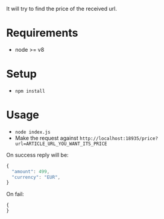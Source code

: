 It will try to find the price of the received url.


# Requirements
- node >= v8

# Setup
- `npm install`

# Usage
- `node index.js`
- Make the request against `http://localhost:18935/price?url=ARTICLE_URL_YOU_WANT_ITS_PRICE`

On success reply will be:
```js
{
  "amount": 499,
  "currency": "EUR",
}
```

On fail:
```js
{
}
```
